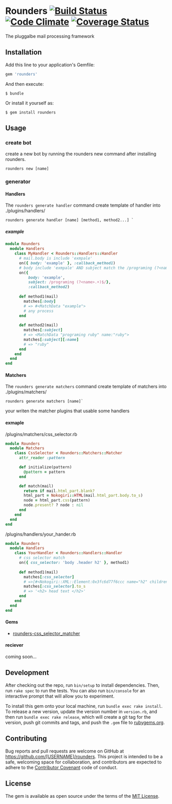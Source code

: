 # Rounders [![Build Status](https://travis-ci.org/rike422/rounders.svg?branch=master)](https://travis-ci.org/rike422/rounders)  [![Code Climate](https://codeclimate.com/github/rike422/rounders/badges/gpa.svg)](https://codeclimate.com/github/rike422/rounders) [![Coverage Status](https://coveralls.io/repos/github/rike422/rounders/badge.svg?branch=master)](https://coveralls.io/github/rike422/rounders?branch=master)

The pluggalbe mail processing framework

## Installation

Add this line to your application's Gemfile:

```ruby
gem 'rounders'
```

And then execute:

    $ bundle

Or install it yourself as:

    $ gem install rounders

## Usage

### create bot

create a new bot by running the rounders new command after installing rounders.

```
rounders new [name]
```

### generator

#### Handlers

The `rounders generate handler` command create template of handler into ./plugins/handlers/

```
rounders generate handler [name] [method1, method2...] `
```
##### example

```ruby
module Rounders
  module Handlers
    class MyHandler < Rounders::Handlers::Handler
      # mail.body is include 'exmpale'
      on({ body: 'example' }, :callback_method1)
      # body include 'exmpale' AND subject match the /programing (?<name>.+)$/
      on({ 
		  body: 'example',
		  subject: /programing (?<name>.+)$/},
		  :callback_method2)
​
      def method1(mail)
        matches[:body]
        # => #<MatchData "example">
       	# any process
      end
​
      def method2(mail)
        matches[:subject]
      	# => <MatchData "programing ruby" name:"ruby">
      	matches[:subject][:name]
      	# => "ruby"
      end
    end
  end
end

```

#### Matchers 

The `rounders generate matchers` command create template of matchers into ./plugins/matchers/

```
rounders generate matchers [name]`
```

your writen the matcher plugins that usable some handlers

#### exmaple

/plugins/matchers/css_selector.rb

```ruby
module Rounders
  module Matchers
    class CssSelector < Rounders::Matchers::Matcher
      attr_reader :pattern

      def initialize(pattern)
        @pattern = pattern
      end

      def match(mail)
        return if mail.html_part.blank?
        html_part = Nokogiri::HTML(mail.html_part.body.to_s)
        node = html_part.css(pattern)
        node.present? ? node : nil
      end
    end
  end
end

```

/plugins/handlers/your_hander.rb
```ruby
module Rounders
  module Handlers
    class YourHandler < Rounders::Handlers::Handler
      # css selector match 
      on({ css_selector: 'body .header h2' }, method1)
		  
      def method1(mail)
        matches[:css_selector]
        # =>[#<Nokogiri::XML::Element:0x3fc6d77f6ccc name="h2" children=[#<Nokogiri::XML::Text:0x3fc6d77f6ad8 " head text ">]>]
        matches[:css_selector].to_s
        # => '<h2> head text </h2>'
      end
    end
  end
end

```

#### Gems

- [rounders-css_selector_matcher](https://github.com/rike422/rounders-css_selector_matcher)

#### reciever

coming soon...

## Development

After checking out the repo, run `bin/setup` to install dependencies. Then, run `rake spec` to run the tests. You can also run `bin/console` for an interactive prompt that will allow you to experiment.

To install this gem onto your local machine, run `bundle exec rake install`. To release a new version, update the version number in `version.rb`, and then run `bundle exec rake release`, which will create a git tag for the version, push git commits and tags, and push the `.gem` file to [rubygems.org](https://rubygems.org).

## Contributing

Bug reports and pull requests are welcome on GitHub at https://github.com/[USERNAME]/rounders. This project is intended to be a safe, welcoming space for collaboration, and contributors are expected to adhere to the [Contributor Covenant](http://contributor-covenant.org) code of conduct.


## License

The gem is available as open source under the terms of the [MIT License](http://opensource.org/licenses/MIT).


